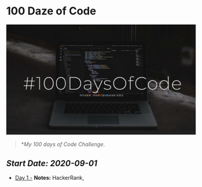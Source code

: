 # 100 Daze of Code

![logo](https://github.com/seraph76/100-Daze-of-Code/blob/master/_resources/screenshot.jpg) 

> **My 100 days of Code Challenge.*

*_Start Date: 2020-09-01_*
---
* [Day 1 -](https://github.com/100-Daze-of-Code/blob/master/Day-01/Day-01.md) **Notes:** HackerRank, 